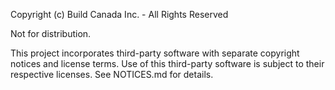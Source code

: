 Copyright (c) Build Canada Inc. - All Rights Reserved

Not for distribution.

This project incorporates third-party software with separate copyright
notices and license terms. Use of this third-party software is
subject to their respective licenses. See NOTICES.md for details.